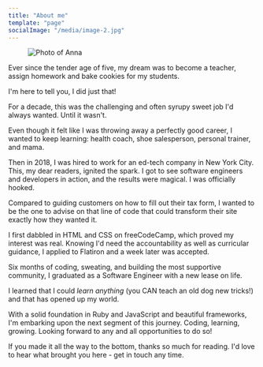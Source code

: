 ```yaml
---
title: "About me"
template: "page"
socialImage: "/media/image-2.jpg"
---
```


<!-- <img align="right" src="/media/image-2.jpg">
![Image of Anna](/media/image-2.jpg) -->

<figure class="float-right" style="width: 240px">
	<img src="/media/image-2.jpg" alt="Photo of Anna">
	<!-- <figcaption>Happy me.</figcaption> -->
</figure>

Ever since the tender age of five, my dream was to become a teacher, assign homework and bake cookies for my students.

I'm here to tell you, I did just that!

For a decade, this was the challenging and often syrupy sweet job I'd always wanted. Until it wasn't.

Even though it felt like I was throwing away a perfectly good career, I wanted to keep learning: health coach, shoe salesperson, personal trainer, and mama.

Then in 2018, I was hired to work for an ed-tech company in New York City. This, my dear readers, ignited the spark. I got to see software engineers and developers in action, and the results were magical. I was officially hooked.

Compared to guiding customers on how to fill out their tax form, I wanted to be the one to advise on that line of code that could transform their site exactly how they wanted it. 

I first dabbled in HTML and CSS on freeCodeCamp, which proved my interest was real. Knowing I'd need the accountability as well as curricular guidance, I applied to Flatiron and a week later was accepted.

Six months of coding, sweating, and building the most supportive community, I graduated as a Software Engineer with a new lease on life.

I learned that I could *learn anything* (you CAN teach an old dog new tricks!) and that has opened up my world. 

With a solid foundation in Ruby and JavaScript and beautiful frameworks, I'm embarking upon the next segment of this journey. Coding, learning, growing. Looking forward to any and all opportunities to do so!

If you made it all the way to the bottom, thanks so much for reading. I'd love to hear what brought you here - get in touch any time.
